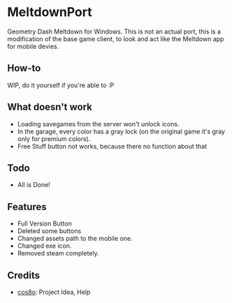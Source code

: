 # MeltdownPort
Geometry Dash Meltdown for Windows. This is not an actual port, this is a modification of the base game client, to look and act like the Meltdown app for mobile devies.

## How-to

WIP, do it yourself if you're able to :P

## What doesn't work
- Loading savegames from the server won't unlock icons.
- In the garage, every color has a gray lock (on the original game it's gray only for premium colors).
- Free Stuff button not works, because there no function about that
  
## Todo
- All is Done!

## Features

- Full Version Button
- Deleted some buttons
- Changed assets path to the mobile one.
- Changed exe icon.
- Removed steam completely.

## Credits

- [cos8o](https://github.com/coso): Project Idea, Help
